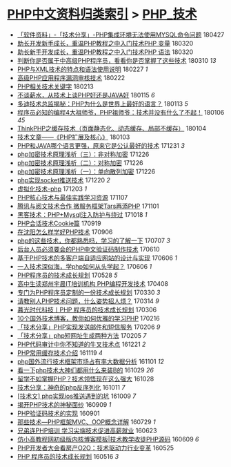 [PHP中文资料归类索引](../README.md) > [PHP_技术](PHP_技术.md)
====
- [「软件资料」-「技术分享」-PHP集成环境无法使用MYSQL命令问题](http://jkwz.applinzi.com/ittc/7096662070005335057.html#%E3%80%8C%E8%BD%AF%E4%BB%B6%E8%B5%84%E6%96%99%E3%80%8D-%E3%80%8C%E6%8A%80%E6%9C%AF%E5%88%86%E4%BA%AB%E3%80%8D-PHP%E9%9B%86%E6%88%90%E7%8E%AF%E5%A2%83%E6%97%A0%E6%B3%95%E4%BD%BF%E7%94%A8MYSQL%E5%91%BD%E4%BB%A4%E9%97%AE%E9%A2%98) 180427  
- [助长开发新手成长，重温PHP教程之中入门技术PHP 变量](http://jkwz.applinzi.com/ittc/7082376413548381195.html#%E5%8A%A9%E9%95%BF%E5%BC%80%E5%8F%91%E6%96%B0%E6%89%8B%E6%88%90%E9%95%BF%EF%BC%8C%E9%87%8D%E6%B8%A9PHP%E6%95%99%E7%A8%8B%E4%B9%8B%E4%B8%AD%E5%85%A5%E9%97%A8%E6%8A%80%E6%9C%AFPHP+%E5%8F%98%E9%87%8F) 180320  
- [助长新手开发成长，重温PHP教程之中入门技术PHP 语法](http://jkwz.applinzi.com/ittc/7082361928641152006.html#%E5%8A%A9%E9%95%BF%E6%96%B0%E6%89%8B%E5%BC%80%E5%8F%91%E6%88%90%E9%95%BF%EF%BC%8C%E9%87%8D%E6%B8%A9PHP%E6%95%99%E7%A8%8B%E4%B9%8B%E4%B8%AD%E5%85%A5%E9%97%A8%E6%8A%80%E6%9C%AFPHP+%E8%AF%AD%E6%B3%95) 180320  
- [判断你是否属于中高级PHP程序员，看看你是否掌握了这些技术](http://jkwz.applinzi.com/ittc/7078989085689775110.html#%E5%88%A4%E6%96%AD%E4%BD%A0%E6%98%AF%E5%90%A6%E5%B1%9E%E4%BA%8E%E4%B8%AD%E9%AB%98%E7%BA%A7PHP%E7%A8%8B%E5%BA%8F%E5%91%98%EF%BC%8C%E7%9C%8B%E7%9C%8B%E4%BD%A0%E6%98%AF%E5%90%A6%E6%8E%8C%E6%8F%A1%E4%BA%86%E8%BF%99%E4%BA%9B%E6%8A%80%E6%9C%AF) 180310 *13* 
- [PHP与XML技术的特点和语法使用说明](http://jkwz.applinzi.com/ittc/7074683646441423882.html#PHP%E4%B8%8EXML%E6%8A%80%E6%9C%AF%E7%9A%84%E7%89%B9%E7%82%B9%E5%92%8C%E8%AF%AD%E6%B3%95%E4%BD%BF%E7%94%A8%E8%AF%B4%E6%98%8E) 180227 *1* 
- [高级PHP应用程序漏洞审核技术](http://jkwz.applinzi.com/ittc/7068840762022560775.html#%E9%AB%98%E7%BA%A7PHP%E5%BA%94%E7%94%A8%E7%A8%8B%E5%BA%8F%E6%BC%8F%E6%B4%9E%E5%AE%A1%E6%A0%B8%E6%8A%80%E6%9C%AF) 180222  
- [PHP相关技术关键字](http://jkwz.applinzi.com/ittc/7068840324284023825.html#PHP%E7%9B%B8%E5%85%B3%E6%8A%80%E6%9C%AF%E5%85%B3%E9%94%AE%E5%AD%97) 180213  
- [不谈薪水，从技术上谈PHP好还是JAVA好](http://jkwz.applinzi.com/ittc/7058910278786221072.html#%E4%B8%8D%E8%B0%88%E8%96%AA%E6%B0%B4%EF%BC%8C%E4%BB%8E%E6%8A%80%E6%9C%AF%E4%B8%8A%E8%B0%88PHP%E5%A5%BD%E8%BF%98%E6%98%AFJAVA%E5%A5%BD) 180115 *6* 
- [多迪技术总监揭秘：PHP为什么是世界上最好的语言？](http://jkwz.applinzi.com/ittc/7058012077652706320.html#%E5%A4%9A%E8%BF%AA%E6%8A%80%E6%9C%AF%E6%80%BB%E7%9B%91%E6%8F%AD%E7%A7%98%EF%BC%9APHP%E4%B8%BA%E4%BB%80%E4%B9%88%E6%98%AF%E4%B8%96%E7%95%8C%E4%B8%8A%E6%9C%80%E5%A5%BD%E7%9A%84%E8%AF%AD%E8%A8%80%EF%BC%9F) 180113 *5* 
- [程序员必知的编程4大祖师爷，PHP祖师爷：技术并没有什么了不起！](http://jkwz.applinzi.com/ittc/7055528116934411281.html#%E7%A8%8B%E5%BA%8F%E5%91%98%E5%BF%85%E7%9F%A5%E7%9A%84%E7%BC%96%E7%A8%8B4%E5%A4%A7%E7%A5%96%E5%B8%88%E7%88%B7%EF%BC%8CPHP%E7%A5%96%E5%B8%88%E7%88%B7%EF%BC%9A%E6%8A%80%E6%9C%AF%E5%B9%B6%E6%B2%A1%E6%9C%89%E4%BB%80%E4%B9%88%E4%BA%86%E4%B8%8D%E8%B5%B7%EF%BC%81) 180106 *45* 
- [ThinkPHP之缓存技术（页面静态化、动态缓存、局部不缓存）](http://jkwz.applinzi.com/ittc/7054293515457004555.html#ThinkPHP%E4%B9%8B%E7%BC%93%E5%AD%98%E6%8A%80%E6%9C%AF%EF%BC%88%E9%A1%B5%E9%9D%A2%E9%9D%99%E6%80%81%E5%8C%96%E3%80%81%E5%8A%A8%E6%80%81%E7%BC%93%E5%AD%98%E3%80%81%E5%B1%80%E9%83%A8%E4%B8%8D%E7%BC%93%E5%AD%98%EF%BC%89) 180104  
- [技术文章——《PHP扩展及核心》](http://jkwz.applinzi.com/ittc/7054346059973657607.html#%E6%8A%80%E6%9C%AF%E6%96%87%E7%AB%A0%E2%80%94%E2%80%94%E3%80%8APHP%E6%89%A9%E5%B1%95%E5%8F%8A%E6%A0%B8%E5%BF%83%E3%80%8B) 180103  
- [PHP和JAVA哪个语言更强，原来它是公认最好的技术](http://jkwz.applinzi.com/ittc/7053191189879063568.html#PHP%E5%92%8CJAVA%E5%93%AA%E4%B8%AA%E8%AF%AD%E8%A8%80%E6%9B%B4%E5%BC%BA%EF%BC%8C%E5%8E%9F%E6%9D%A5%E5%AE%83%E6%98%AF%E5%85%AC%E8%AE%A4%E6%9C%80%E5%A5%BD%E7%9A%84%E6%8A%80%E6%9C%AF) 171231 *3* 
- [php加密技术原理浅析（三）：非对称加密](http://jkwz.applinzi.com/ittc/7051324711676412945.html#php%E5%8A%A0%E5%AF%86%E6%8A%80%E6%9C%AF%E5%8E%9F%E7%90%86%E6%B5%85%E6%9E%90%EF%BC%88%E4%B8%89%EF%BC%89%EF%BC%9A%E9%9D%9E%E5%AF%B9%E7%A7%B0%E5%8A%A0%E5%AF%86) 171226  
- [php加密技术原理浅析（二）：对称加密](http://jkwz.applinzi.com/ittc/7051321572726408209.html#php%E5%8A%A0%E5%AF%86%E6%8A%80%E6%9C%AF%E5%8E%9F%E7%90%86%E6%B5%85%E6%9E%90%EF%BC%88%E4%BA%8C%EF%BC%89%EF%BC%9A%E5%AF%B9%E7%A7%B0%E5%8A%A0%E5%AF%86) 171226  
- [php加密技术原理浅析（一）：单向散列加密](http://jkwz.applinzi.com/ittc/7051319686568870928.html#php%E5%8A%A0%E5%AF%86%E6%8A%80%E6%9C%AF%E5%8E%9F%E7%90%86%E6%B5%85%E6%9E%90%EF%BC%88%E4%B8%80%EF%BC%89%EF%BC%9A%E5%8D%95%E5%90%91%E6%95%A3%E5%88%97%E5%8A%A0%E5%AF%86) 171226  
- [php实现socket推送技术](http://jkwz.applinzi.com/ittc/7049157634500854801.html#php%E5%AE%9E%E7%8E%B0socket%E6%8E%A8%E9%80%81%E6%8A%80%E6%9C%AF) 171220 *2* 
- [虚拟化技术-php](http://jkwz.applinzi.com/ittc/7042781344633979921.html#%E8%99%9A%E6%8B%9F%E5%8C%96%E6%8A%80%E6%9C%AF-php) 171203 *1* 
- [PHP核心技术与最佳实践学习资源](http://jkwz.applinzi.com/ittc/7033127876830954513.html#PHP%E6%A0%B8%E5%BF%83%E6%8A%80%E6%9C%AF%E4%B8%8E%E6%9C%80%E4%BD%B3%E5%AE%9E%E8%B7%B5%E5%AD%A6%E4%B9%A0%E8%B5%84%E6%BA%90) 171107  
- [腾讯与阅文技术合作 微服务框架Tars再添PHP](http://jkwz.applinzi.com/ittc/7031050859268539408.html#%E8%85%BE%E8%AE%AF%E4%B8%8E%E9%98%85%E6%96%87%E6%8A%80%E6%9C%AF%E5%90%88%E4%BD%9C+%E5%BE%AE%E6%9C%8D%E5%8A%A1%E6%A1%86%E6%9E%B6Tars%E5%86%8D%E6%B7%BBPHP) 171101  
- [黑客技术：PHP+Mysql注入防护与绕过](http://jkwz.applinzi.com/ittc/7025913581051315217.html#%E9%BB%91%E5%AE%A2%E6%8A%80%E6%9C%AF%EF%BC%9APHP%2BMysql%E6%B3%A8%E5%85%A5%E9%98%B2%E6%8A%A4%E4%B8%8E%E7%BB%95%E8%BF%87) 171018 *1* 
- [PHP会话技术Cookie篇](http://jkwz.applinzi.com/ittc/7014945423817704465.html#PHP%E4%BC%9A%E8%AF%9D%E6%8A%80%E6%9C%AFCookie%E7%AF%87) 170919  
- [在沈阳怎么样学好PHP技术](http://jkwz.applinzi.com/ittc/7010190063349269520.html#%E5%9C%A8%E6%B2%88%E9%98%B3%E6%80%8E%E4%B9%88%E6%A0%B7%E5%AD%A6%E5%A5%BDPHP%E6%8A%80%E6%9C%AF) 170906  
- [php的这些技术，你都熟悉吗，学习的了解一下](http://jkwz.applinzi.com/ittc/6987579721477784580.html#php%E7%9A%84%E8%BF%99%E4%BA%9B%E6%8A%80%E6%9C%AF%EF%BC%8C%E4%BD%A0%E9%83%BD%E7%86%9F%E6%82%89%E5%90%97%EF%BC%8C%E5%AD%A6%E4%B9%A0%E7%9A%84%E4%BA%86%E8%A7%A3%E4%B8%80%E4%B8%8B) 170707 *3* 
- [后台人员必须要会的PHP中文验证码制作技术](http://jkwz.applinzi.com/ittc/6977590675951322116.html#%E5%90%8E%E5%8F%B0%E4%BA%BA%E5%91%98%E5%BF%85%E9%A1%BB%E8%A6%81%E4%BC%9A%E7%9A%84PHP%E4%B8%AD%E6%96%87%E9%AA%8C%E8%AF%81%E7%A0%81%E5%88%B6%E4%BD%9C%E6%8A%80%E6%9C%AF) 170610  
- [基于PHP技术的多客户端自适应网站的设计与实现](http://jkwz.applinzi.com/ittc/6976185537915257860.html#%E5%9F%BA%E4%BA%8EPHP%E6%8A%80%E6%9C%AF%E7%9A%84%E5%A4%9A%E5%AE%A2%E6%88%B7%E7%AB%AF%E8%87%AA%E9%80%82%E5%BA%94%E7%BD%91%E7%AB%99%E7%9A%84%E8%AE%BE%E8%AE%A1%E4%B8%8E%E5%AE%9E%E7%8E%B0) 170606 *1* 
- [一入技术深似海，学php如何从头学起？](http://jkwz.applinzi.com/ittc/6976031788819284997.html#%E4%B8%80%E5%85%A5%E6%8A%80%E6%9C%AF%E6%B7%B1%E4%BC%BC%E6%B5%B7%EF%BC%8C%E5%AD%A6php%E5%A6%82%E4%BD%95%E4%BB%8E%E5%A4%B4%E5%AD%A6%E8%B5%B7%EF%BC%9F) 170606 *1* 
- [PHP程序员的技术成长规划](http://jkwz.applinzi.com/ittc/6972662657747256325.html#PHP%E7%A8%8B%E5%BA%8F%E5%91%98%E7%9A%84%E6%8A%80%E6%9C%AF%E6%88%90%E9%95%BF%E8%A7%84%E5%88%92) 170528 *5* 
- [高中生读郑州宇晨IT培训机构 PHP编程开发技术](http://jkwz.applinzi.com/ittc/6954176128473367556.html#%E9%AB%98%E4%B8%AD%E7%94%9F%E8%AF%BB%E9%83%91%E5%B7%9E%E5%AE%87%E6%99%A8IT%E5%9F%B9%E8%AE%AD%E6%9C%BA%E6%9E%84+PHP%E7%BC%96%E7%A8%8B%E5%BC%80%E5%8F%91%E6%8A%80%E6%9C%AF) 170408  
- [专门为PHP程序员定制的一份技术成长规划](http://jkwz.applinzi.com/ittc/6950834028860146693.html#%E4%B8%93%E9%97%A8%E4%B8%BAPHP%E7%A8%8B%E5%BA%8F%E5%91%98%E5%AE%9A%E5%88%B6%E7%9A%84%E4%B8%80%E4%BB%BD%E6%8A%80%E6%9C%AF%E6%88%90%E9%95%BF%E8%A7%84%E5%88%92) 170330 *3* 
- [请教别人PHP技术问题，什么姿势招人烦？](http://jkwz.applinzi.com/ittc/6944804257160233988.html#%E8%AF%B7%E6%95%99%E5%88%AB%E4%BA%BAPHP%E6%8A%80%E6%9C%AF%E9%97%AE%E9%A2%98%EF%BC%8C%E4%BB%80%E4%B9%88%E5%A7%BF%E5%8A%BF%E6%8B%9B%E4%BA%BA%E7%83%A6%EF%BC%9F) 170314 *9* 
- [暮光时代科技丨PHP 程序员的技术成长规划](http://jkwz.applinzi.com/ittc/6941962373425529860.html#%E6%9A%AE%E5%85%89%E6%97%B6%E4%BB%A3%E7%A7%91%E6%8A%80%E4%B8%A8PHP+%E7%A8%8B%E5%BA%8F%E5%91%98%E7%9A%84%E6%8A%80%E6%9C%AF%E6%88%90%E9%95%BF%E8%A7%84%E5%88%92) 170306  
- [10个国外技术博客，教你如何优雅的学习PHP](http://jkwz.applinzi.com/ittc/6935314901592704004.html#10%E4%B8%AA%E5%9B%BD%E5%A4%96%E6%8A%80%E6%9C%AF%E5%8D%9A%E5%AE%A2%EF%BC%8C%E6%95%99%E4%BD%A0%E5%A6%82%E4%BD%95%E4%BC%98%E9%9B%85%E7%9A%84%E5%AD%A6%E4%B9%A0PHP) 170216  
- [「技术分享」PHP实现发送邮件和短信服务](http://jkwz.applinzi.com/ittc/6931569667981444100.html#%E3%80%8C%E6%8A%80%E6%9C%AF%E5%88%86%E4%BA%AB%E3%80%8DPHP%E5%AE%9E%E7%8E%B0%E5%8F%91%E9%80%81%E9%82%AE%E4%BB%B6%E5%92%8C%E7%9F%AD%E4%BF%A1%E6%9C%8D%E5%8A%A1) 170206 *9* 
- [「技术分享」php短网址生成两种方法](http://jkwz.applinzi.com/ittc/6931275552433636356.html#%E3%80%8C%E6%8A%80%E6%9C%AF%E5%88%86%E4%BA%AB%E3%80%8Dphp%E7%9F%AD%E7%BD%91%E5%9D%80%E7%94%9F%E6%88%90%E4%B8%A4%E7%A7%8D%E6%96%B9%E6%B3%95) 170205 *7* 
- [PHP代码审计中你不知道的牛叉技术点](http://jkwz.applinzi.com/ittc/6914098720248693764.html#PHP%E4%BB%A3%E7%A0%81%E5%AE%A1%E8%AE%A1%E4%B8%AD%E4%BD%A0%E4%B8%8D%E7%9F%A5%E9%81%93%E7%9A%84%E7%89%9B%E5%8F%89%E6%8A%80%E6%9C%AF%E7%82%B9) 161221 *2* 
- [PHP常用缓存技术介绍](http://jkwz.applinzi.com/ittc/6902342271172609029.html#PHP%E5%B8%B8%E7%94%A8%E7%BC%93%E5%AD%98%E6%8A%80%E6%9C%AF%E4%BB%8B%E7%BB%8D) 161119 *4* 
- [php国外流行技术框架市场占有率大数据分析](http://jkwz.applinzi.com/ittc/6895496645793285124.html#php%E5%9B%BD%E5%A4%96%E6%B5%81%E8%A1%8C%E6%8A%80%E6%9C%AF%E6%A1%86%E6%9E%B6%E5%B8%82%E5%9C%BA%E5%8D%A0%E6%9C%89%E7%8E%87%E5%A4%A7%E6%95%B0%E6%8D%AE%E5%88%86%E6%9E%90) 161101 *12* 
- [看一下php技术大神们都用什么来装B的](http://jkwz.applinzi.com/ittc/6894073035320984581.html#%E7%9C%8B%E4%B8%80%E4%B8%8Bphp%E6%8A%80%E6%9C%AF%E5%A4%A7%E7%A5%9E%E4%BB%AC%E9%83%BD%E7%94%A8%E4%BB%80%E4%B9%88%E6%9D%A5%E8%A3%85B%E7%9A%84) 161029 *26* 
- [留学不如掌握PHP？技术领悟现在这么强大](http://jkwz.applinzi.com/ittc/6894072738167129092.html#%E7%95%99%E5%AD%A6%E4%B8%8D%E5%A6%82%E6%8E%8C%E6%8F%A1PHP%EF%BC%9F%E6%8A%80%E6%9C%AF%E9%A2%86%E6%82%9F%E7%8E%B0%E5%9C%A8%E8%BF%99%E4%B9%88%E5%BC%BA%E5%A4%A7) 161028  
- [技术分享：神奇的php反序列化](http://jkwz.applinzi.com/ittc/6887741022716560389.html#%E6%8A%80%E6%9C%AF%E5%88%86%E4%BA%AB%EF%BC%9A%E7%A5%9E%E5%A5%87%E7%9A%84php%E5%8F%8D%E5%BA%8F%E5%88%97%E5%8C%96) 161011 *7* 
- [[技术文] php实现ios推送遇到的坑](http://jkwz.applinzi.com/ittc/6887008408296752132.html#%5B%E6%8A%80%E6%9C%AF%E6%96%87%5D+php%E5%AE%9E%E7%8E%B0ios%E6%8E%A8%E9%80%81%E9%81%87%E5%88%B0%E7%9A%84%E5%9D%91) 161009 *7* 
- [揭开PHP技术的神秘面纱](http://jkwz.applinzi.com/ittc/6875904216006132741.html#%E6%8F%AD%E5%BC%80PHP%E6%8A%80%E6%9C%AF%E7%9A%84%E7%A5%9E%E7%A7%98%E9%9D%A2%E7%BA%B1) 160909 *1* 
- [PHP验证码技术的实现](http://jkwz.applinzi.com/ittc/6872650359633347588.html#PHP%E9%AA%8C%E8%AF%81%E7%A0%81%E6%8A%80%E6%9C%AF%E7%9A%84%E5%AE%9E%E7%8E%B0) 160901  
- [那些技术—PHP框架MVC、OOP概念详解](http://jkwz.applinzi.com/ittc/6860341869644612613.html#%E9%82%A3%E4%BA%9B%E6%8A%80%E6%9C%AF%E2%80%94PHP%E6%A1%86%E6%9E%B6MVC%E3%80%81OOP%E6%A6%82%E5%BF%B5%E8%AF%A6%E8%A7%A3) 160729 *1* 
- [兄弟连PHP培训 学习尖端技术促进高薪就业](http://jkwz.applinzi.com/ittc/6846852122154632197.html#%E5%85%84%E5%BC%9F%E8%BF%9EPHP%E5%9F%B9%E8%AE%AD+%E5%AD%A6%E4%B9%A0%E5%B0%96%E7%AB%AF%E6%8A%80%E6%9C%AF%E4%BF%83%E8%BF%9B%E9%AB%98%E8%96%AA%E5%B0%B1%E4%B8%9A) 160623  
- [仿小高教程网初级版内核博客模板|技术教学收徒PHP源码](http://jkwz.applinzi.com/ittc/6841631848584971269.html#%E4%BB%BF%E5%B0%8F%E9%AB%98%E6%95%99%E7%A8%8B%E7%BD%91%E5%88%9D%E7%BA%A7%E7%89%88%E5%86%85%E6%A0%B8%E5%8D%9A%E5%AE%A2%E6%A8%A1%E6%9D%BF%7C%E6%8A%80%E6%9C%AF%E6%95%99%E5%AD%A6%E6%94%B6%E5%BE%92PHP%E6%BA%90%E7%A0%81) 160609 *6* 
- [PHP开发者大会看房产O2O：技术驱动力行业变革](http://jkwz.applinzi.com/ittc/6836059243559781381.html#PHP%E5%BC%80%E5%8F%91%E8%80%85%E5%A4%A7%E4%BC%9A%E7%9C%8B%E6%88%BF%E4%BA%A7O2O%EF%BC%9A%E6%8A%80%E6%9C%AF%E9%A9%B1%E5%8A%A8%E5%8A%9B%E8%A1%8C%E4%B8%9A%E5%8F%98%E9%9D%A9) 160525  
- [PHP 程序员的技术成长规划](http://jkwz.applinzi.com/ittc/6832912143057683461.html#PHP+%E7%A8%8B%E5%BA%8F%E5%91%98%E7%9A%84%E6%8A%80%E6%9C%AF%E6%88%90%E9%95%BF%E8%A7%84%E5%88%92) 160516 *3* 
